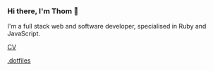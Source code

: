 ### Hi there, I'm Thom 👋

I'm a full stack web and software developer, specialised in Ruby and JavaScript.

[CV](https://github.com/thombruce/cv/releases/latest/download/Thom-Bruce_CV.pdf)

[.dotfiles](https://github.com/thombruce/.dotfiles)

<!--
#### Recent Projects

##### 🏷 &nbsp; [Nuxt Taxonomies](https://github.com/thombruce/nuxt-taxonomies)

Nuxt Taxonomies adds automatic taxonomy support (tags, categories, etc.) to Nuxt Content.

##### 🖋 &nbsp; [Vue Fountain](https://github.com/thombruce/vue-fountain)

Vue Fountain is a component library for Vue.js that parses and displays the [Fountain](https://fountain.io/) screenplay format.

##### 🕓 &nbsp; [Vue Timepiece](https://github.com/thombruce/vue-timepiece)

Vue Timepiece is a component library for Vue.js that provides digital and analog clock components along with timers and countdowns.
-->

<!--
**thombruce/thombruce** is a ✨ _special_ ✨ repository because its `README.md` (this file) appears on your GitHub profile.

Here are some ideas to get you started:

- 🔭 I’m currently working on ...
- 🌱 I’m currently learning ...
- 👯 I’m looking to collaborate on ...
- 🤔 I’m looking for help with ...
- 💬 Ask me about ...
- 📫 How to reach me: ...
- 😄 Pronouns: ...
- ⚡ Fun fact: ...
-->
